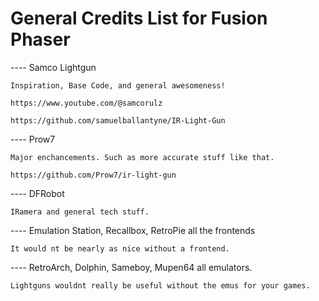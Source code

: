 # General Credits List for Fusion Phaser

---- Samco Lightgun 

    Inspiration, Base Code, and general awesomeness!
    
    https://www.youtube.com/@samcorulz
    
    https://github.com/samuelballantyne/IR-Light-Gun
    
---- Prow7 

    Major enchancements. Such as more accurate stuff like that.
    
    https://github.com/Prow7/ir-light-gun
    
---- DFRobot 

    IRamera and general tech stuff.
    
---- Emulation Station, Recallbox, RetroPie all the frontends

    It would nt be nearly as nice without a frontend.
    
---- RetroArch, Dolphin, Sameboy, Mupen64 all emulators.

    Lightguns wouldnt really be useful without the emus for your games.
    
   
